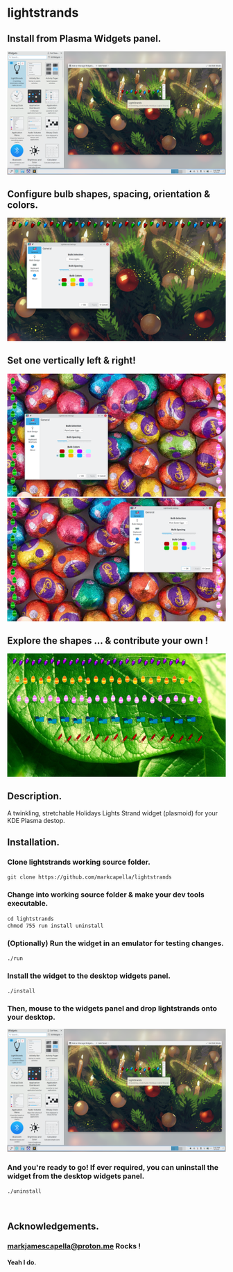 
# lightstrands

## Install from Plasma Widgets panel.
!['install'](https://github.com/markcapella/lightstrands/blob/main/screenshot_install.png)

## Configure bulb shapes, spacing, orientation & colors.
!['configure'](https://github.com/markcapella/lightstrands/blob/main/screenshot_configure.png)

## Set one vertically left & right!
!['left'](https://github.com/markcapella/lightstrands/blob/main/screenshot_left.png)
!['right'](https://github.com/markcapella/lightstrands/blob/main/screenshot_right.png)

## Explore the shapes ... & contribute your own !
!['everywhere'](https://github.com/markcapella/lightstrands/blob/main/screenshot_everywhere.png)

## Description.
A twinkling, stretchable Holidays Lights Strand widget
(plasmoid) for your KDE Plasma destop.
&nbsp;
## Installation.

### Clone lightstrands working source folder.
    git clone https://github.com/markcapella/lightstrands

### Change into working source folder & make your dev tools executable.
    cd lightstrands
    chmod 755 run install uninstall
### (Optionally) Run the widget in an emulator for testing changes.
    ./run
    
### Install the widget to the desktop widgets panel.
    ./install

### Then, mouse to the widgets panel and drop lightstrands onto your desktop.
!['install2'](https://github.com/markcapella/lightstrands/blob/main/screenshot_install.png)
### And you're ready to go! If ever required, you can uninstall the widget from the desktop widgets panel.
    ./uninstall

&nbsp;
## Acknowledgements.

### markjamescapella@proton.me Rocks !

#### Yeah I do.
&nbsp;

